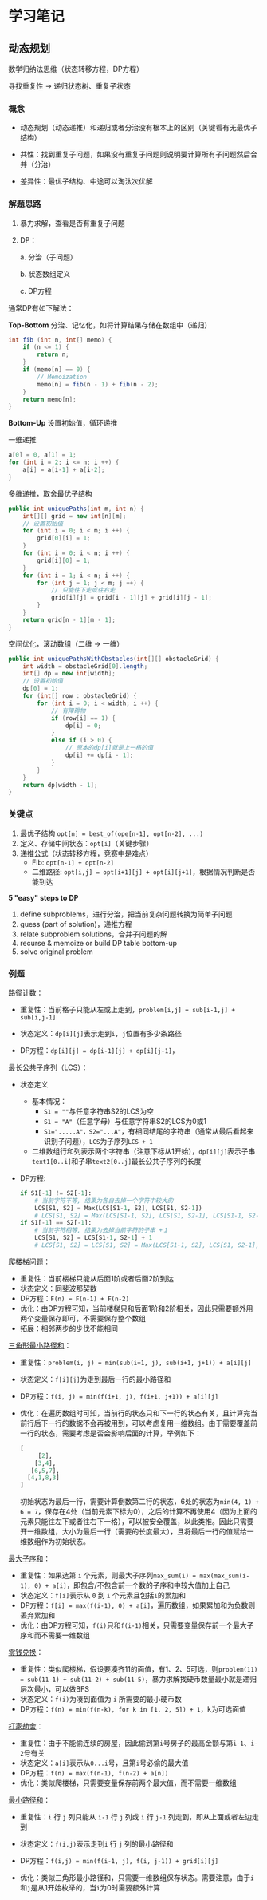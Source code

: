 # 学习笔记

## 动态规划

数学归纳法思维（状态转移方程，DP方程）

寻找重复性 -> 递归状态树、重复子状态 

### 概念

- 动态规划（动态递推）和递归或者分治没有根本上的区别（关键看有无最优子结构）

- 共性：找到重复子问题，如果没有重复子问题则说明要计算所有子问题然后合并（分治）

- 差异性：最优子结构、中途可以淘汰次优解

### 解题思路

1. 暴力求解，查看是否有重复子问题

2. DP：

   a. 分治（子问题）

   b. 状态数组定义

   c. DP方程

通常DP有如下解法：

**Top-Bottom** 分治、记忆化，如将计算结果存储在数组中（递归）

```java
int fib (int n, int[] memo) {
    if (n <= 1) {
        return n;
    }
    if (memo[n] == 0) {
        // Memoization
        memo[n] = fib(n - 1) + fib(n - 2);
    }
    return memo[n];
}
```

**Bottom-Up** 设置初始值，循环递推

一维递推

```java
a[0] = 0, a[1] = 1;
for (int i = 2; i <= n; i ++) {
    a[i] = a[i-1] + a[i-2];
}
```

多维递推，取舍最优子结构

```java
public int uniquePaths(int m, int n) {
    int[][] grid = new int[n][m];
    // 设置初始值
    for (int i = 0; i < m; i ++) {
        grid[0][i] = 1;
    }
    for (int i = 0; i < n; i ++) {
        grid[i][0] = 1;
    }
    for (int i = 1; i < n; i ++) {
        for (int j = 1; j < m; j ++) {
            // 只能往下走或往右走
            grid[i][j] = grid[i - 1][j] + grid[i][j - 1];
        }
    }
    return grid[n - 1][m - 1];
}
```

空间优化，滚动数组（二维 -> 一维）

```java
public int uniquePathsWithObstacles(int[][] obstacleGrid) {
    int width = obstacleGrid[0].length;
    int[] dp = new int[width];
    // 设置初始值
    dp[0] = 1;
    for (int[] row : obstacleGrid) {
        for (int i = 0; i < width; i ++) {
            // 有障碍物
            if (row[i] == 1) {
                dp[i] = 0;
            }
            else if (i > 0) {
                // 原本的dp[i]就是上一格的值
                dp[i] += dp[i - 1];
            }
        }
    }
    return dp[width - 1];
}
```


### 关键点

1. 最优子结构 `opt[n] = best_of(ope[n-1], opt[n-2], ...)`
2. 定义、存储中间状态：`opt[i]`（关键步骤）
3. 递推公式（状态转移方程，竞赛中是难点）
   - Fib: `opt[n-1] + opt[n-2]`
   - 二维路径: `opt[i,j] = opt[i+1][j] + opt[i][j+1]`，根据情况判断是否能到达

**5 "easy" steps to DP**

1. define subproblems，进行分治，把当前复杂问题转换为简单子问题
2. guess (part of solution)，递推方程
3. relate subproblem solutions，合并子问题的解
4. recurse & memoize or build DP table bottom-up
5. solve original problem

### 例题

路径计数：

- 重复性：当前格子只能从左或上走到，`problem[i,j] = sub[i-1,j] + sub[i,j-1]`

- 状态定义：`dp[i][j]`表示走到`i, j`位置有多少条路径
- DP方程：`dp[i][j] = dp[i-1][j] + dp[i][j-1]`，

最长公共子序列（LCS）：

- 状态定义
  - 基本情况：
    - `S1 = ""`与任意字符串S2的LCS为空
    - `S1 = "A"`（任意字母）与任意字符串S2的LCS为0或1
    - `S1=".....A"，S2="...A"`，有相同结尾的字符串（通常从最后看起来识别子问题），`LCS`为子序列`LCS + 1`
  - 二维数组行和列表示两个字符串（注意下标从1开始），`dp[i][j]`表示子串`text1[0..i]`和子串`text2[0..j]`最长公共子序列的长度

- DP方程:

  ```python
  if S1[-1] != S2[-1]:
      # 当前字符不等, 结果为各自去掉一个字符中较大的
      LCS[S1, S2] = Max(LCS[S1-1, S2], LCS[S1, S2-1])
      # LCS[S1, S2] = Max(LCS[S1-1, S2], LCS[S1, S2-1], LCS[S1-1, S2-1])
  if S1[-1] == S2[-1]:
      # 当前字符相等, 结果为去掉当前字符的子串 +１
      LCS[S1, S2] = LCS[S1-1, S2-1] + 1
      # LCS[S1, S2] = LCS[S1, S2] = Max(LCS[S1-1, S2], LCS[S1, S2-1], LCS[S1-1, S2-1], LCS[S1-1][S2-1] + 1)
  
  ```

[爬楼梯问题](https://leetcode-cn.com/problems/climbing-stairs/description/)：

- 重复性：当前楼梯只能从后面1阶或者后面2阶到达
- 状态定义：同斐波那契数
- DP方程：`F(n) = F(n-1) + F(n-2)`
- 优化：由DP方程可知，当前楼梯只和后面1阶和2阶相关，因此只需要额外用两个变量保存即可，不需要保存整个数组
- 拓展：相邻两步的步伐不能相同

[三角形最小路径和](https://leetcode-cn.com/problems/triangle/description/)：

- 重复性：`problem(i, j) = min(sub(i+1, j), sub(i+1, j+1)) + a[i][j]`

- 状态定义：`f[i][j]`为走到最后一行的最小路径和

- DP方程：`f(i, j) = min(f(i+1, j), f(i+1, j+1)) + a[i][j]`

- 优化：在遍历数组时可知，当前行的状态只和下一行的状态有关，且计算完当前行后下一行的数据不会再被用到，可以考虑复用一维数组。由于需要覆盖前一行的状态，需要考虑是否会影响后面的计算，举例如下：

  ```python
  [
       [2],
      [3,4],
     [6,5,7],
    [4,1,8,3]
  ]
  ```

  初始状态为最后一行，需要计算倒数第二行的状态，6处的状态为`min(4, 1) + 6 = 7`，保存在4处（当前元素下标为0），之后的计算不再使用4（因为上面的元素只能往左下或者往右下一格），可以被安全覆盖，以此类推。因此只需要开一维数组，大小为最后一行（需要的长度最大），且将最后一行的值赋给一维数组作为初始状态。

[最大子序和](https://leetcode-cn.com/problems/maximum-subarray/)：

- 重复性：如果选第 `i` 个元素，则最大子序列`max_sum(i) = max(max_sum(i-1), 0) + a[i]`，即包含/不包含前一个数的子序和中较大值加上自己
- 状态定义：`f[i]`表示从 `0` 到 `i` 个元素且包括`i`的累加和
- DP方程：`f[i] = max(f(i-1), 0) + a[i]`，遍历数组，如果累加和为负数则丢弃累加和
- 优化：由DP方程可知，`f(i)`只和`f(i-1)`相关，只需要变量保存前一个最大子序和而不需要一维数组

[零钱兑换]([https://leetcode-cn.com/problems/coin-change/description/](https://leetcode.com/problems/coin-change/description/))：

- 重复性：类似爬楼梯，假设要凑齐11的面值，有1、2、5可选，则`problem(11) = sub(11-1) + sub(11-2) + sub(11-5)`，暴力求解找硬币数量最小就是递归层次最小，可以做BFS
- 状态定义：`f(i)`为凑到面值为 `i` 所需要的最小硬币数
- DP方程：`f(n) = min(f(n-k), for k in [1, 2, 5]) + 1`，k为可选面值

[打家劫舍](https://leetcode-cn.com/problems/house-robber/)：

- 重复性：由于不能偷连续的房屋，因此偷到第`i`号房子的最高金额与第`i-1`、`i-2`号有关
- 状态定义：`a[i]`表示从`0...i`号，且第`i`号必偷的最大值
- DP方程：`f(n) = max(f(n-1), f(n-2) + a[n]) `
- 优化：类似爬楼梯，只需要变量保存前两个最大值，而不需要一维数组

[最小路径和](https://leetcode-cn.com/problems/minimum-path-sum/)：

- 重复性：`i` 行 `j` 列只能从 `i-1` 行 `j` 列或 `i` 行 `j-1` 列走到，即从上面或者左边走到
- 状态定义：`f(i,j)`表示走到`i` 行 `j` 列的最小路径和

- DP方程：`f(i,j) = min(f(i-1, j), f(i, j-1)) + grid[i][j] `
- 优化：类似三角形最小路径和，只需要一维数组保存状态。需要注意，由于`i`和`j`是从1开始枚举的，当`i`为0时需要额外计算